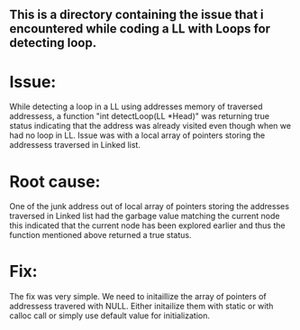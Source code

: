 ## This is a directory containing the issue that i encountered while coding a LL with Loops for detecting loop.

# Issue: 

While detecting a loop in a LL using addresses memory of traversed addressess, a function "int detectLoop(LL *Head)" was returning true status indicating that the address was already visited even though when we had no loop in LL. Issue was with a local array of pointers storing the addressess traversed in Linked list.

# Root cause: 

One of the junk address out of local array of pointers storing the addresses traversed in Linked list had the garbage value matching the current node this indicated that the current node has been explored earlier and thus the function mentioned above returned a true status.


# Fix:

The fix was very simple. We need to initaillize the array of pointers of addressess travered with NULL. Either initailize them with static or with calloc call or simply use default value for initialization.
